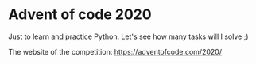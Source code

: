 # Advent of code 2020

Just to learn and practice Python. Let's see how many tasks will I solve ;)

The website of the competition: https://adventofcode.com/2020/